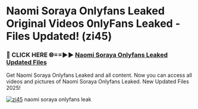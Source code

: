 # Naomi Soraya Onlyfans Leaked Original Videos 0nlyFans Leaked - Files Updated! (zi45)

<h3>🔴 CLICK HERE 🌐==►► <a href="https://tinyurl.com/2wckxsce" rel="nofollow">Naomi Soraya Onlyfans Leaked Updated Files</a></h3>

Get Naomi Soraya Onlyfans Leaked and all content. Now you can access all videos and pictures of Naomi Soraya Onlyfans Leaked. New Updated Files 2025!

[![zi45](https://i.imgur.com/AFduVYN.gif)](https://tinyurl.com/2wckxsce)
naomi soraya onlyfans leak